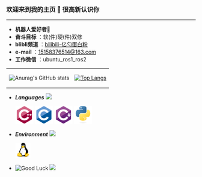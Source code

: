 ### 欢迎来到我的主页 👋 很高新认识你

---

- **机器人爱好者**🤖 
- **奋斗目标** ：软(件)硬(件)双修
- **blibli频道** ：[bilibili-亿勺蛋白粉](https://space.bilibili.com/412687699?spm_id_from=333.1007.0.0)
- **e-mail** ：15158376514@163.com
- **工作微信** ：ubuntu_ros1_ros2

<div align="center">
<table>
<tr>
<td>

![Anurag's GitHub stats](https://github-readme-stats.vercel.app/api?username=hhz0328&show_icons=true&theme=radical\&rank_icon=github)

</td>
<td>

[![Top Langs](https://github-readme-stats.vercel.app/api/top-langs/?username=hhz0328&layout=compact)]()

</td>
</tr>
</table>
</div>

- ***Languages*** <img src="https://i.loli.net/2020/07/14/y2oaANRLjTYSpG1.gif" width="34px"> 
  
  <img width="48px" src="language/c-plus-plus.svg" />
  <img width="48px" src="language/c.svg" />
  <img width="48px" src="language/csharp.svg" />
  <img width="48px" src="language/python.svg" />
  
- ***Environment*** <img src="https://media.giphy.com/media/WUlplcMpOCEmTGBtBW/giphy.gif" width="30">
  
  <a href="https://www.linux.org/" target="_blank"> <img src="https://raw.githubusercontent.com/devicons/devicon/master/icons/linux/linux-original.svg" alt="linux" width="40" height="40"/> </a>



-  ![Good Luck](https://visitor-badge.laobi.icu/badge?page_id=hhz0328.hhz0328) <img src="https://media.giphy.com/media/LnQjpWaON8nhr21vNW/giphy.gif" width="60">
